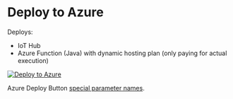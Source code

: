 # Deploy to Azure

Deploys:
 - IoT Hub
 - Azure Function (Java) with dynamic hosting plan (only paying for actual execution)

[![Deploy to Azure](https://azuredeploy.net/deploybutton.svg)](https://azuredeploy.net/)

Azure Deploy Button [special parameter names](https://elliotthamai.wordpress.com/2014/11/15/using-custom-arm-templates-with-the-deploy-to-azure-button/).
